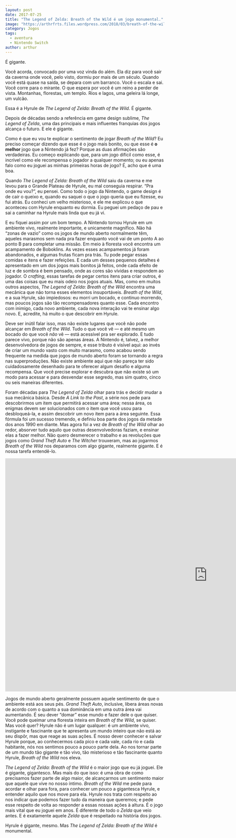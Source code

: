 ```yaml
---
layout: post
date: 2017-07-25
title: "The Legend of Zelda: Breath of the Wild é um jogo monumental."
image: "https://arthrfrts.files.wordpress.com/2018/03/breath-of-the-wild.jpg"
category: Jogos
tags:
  - aventura
  - Nintendo Switch
author: arthur
---
```


É gigante.

Você acorda, convocado por uma voz vinda do além. Ela diz para você sair da caverna onde você, pelo visto, dormiu por mais de um século. Quando você está quase na saída, se depara com um barranco. Você o escala e sai. Você corre para o mirante. O que espera por você é um reino a perder de vista. Montanhas, florestas, um templo. Rios e lagos, uma geleira lá longe, um vulcão.

Essa é a Hyrule de _The Legend of Zelda: Breath of the Wild_. É gigante.

Depois de décadas sendo a referência em game design sublime, _The Legend of Zelda_, uma das principais e mais influentes franquias dos jogos alcança o futuro. E ele é gigante.

Como é que eu vou te explicar o sentimento de jogar _Breath of the Wild_? Eu preciso começar dizendo que esse é o jogo mais bonito, ou que esse é **o melhor** jogo que a Nintendo já fez? Porque as duas afirmações são verdadeiras. Eu começo explicando que, para um jogo difícil como esse, é incrível como ele recompensa o jogador a qualquer momento; ou eu apenas falo como eu joguei as minhas primeiras horas de jogo? É, acho que é uma boa.

Quando _The Legend of Zelda: Breath of the Wild_ saiu da caverna e me levou para o Grande Plateau de Hyrule, eu mal conseguia respirar. “Pra onde eu vou?”, eu pensei. Como todo o jogo da Nintendo, o game design é de cair o queixo e, quando eu saquei o que o jogo queria que eu fizesse, eu fui atrás. Eu conheci um velho misterioso, e ele me explicou o que aconteceu com Hyrule enquanto eu dormia. Eu peguei um pedaço de pau e sai a caminhar na Hyrule mais linda que eu já vi.

E eu fiquei assim por um bom tempo. A Nintendo tornou Hyrule em um ambiente vivo, realmente importante, e unicamente magnífico. Não há “zonas de vazio” como os jogos de mundo aberto normalmente têm, aqueles marasmos sem nada pra fazer enquanto você vai de um ponto A ao ponto B para completar uma missão. Em meio à floresta você encontra um acampamento de Boboklins. As vezes esses acampamentos já foram abandonados, e algumas frutas ficam pra trás. Tu pode pegar essas comidas e itens e fazer refeições. E cada um desses pequenos detalhes é apresentado em um dos jogos mais bonitos já feitos, onde cada efeito de luz e de sombra é bem pensado, onde as cores são vívidas e respondem ao jogador. O _crafting_, essas tarefas de pegar certos itens para criar outros, é uma das coisas que eu mais odeio nos jogos atuais. Mas, como em muitos outros aspectos, _The Legend of Zelda: Breath of the Wild_ encontra uma mecânica que não torna esses elementos insuportáveis. _Breath of the Wild_, e a sua Hyrule, são impiedosos: eu morri um bocado, e continuo morrendo, mas poucos jogos são tão recompensadores quanto esse. Cada encontro com inimigo, cada novo ambiente, cada nova interação vai te ensinar algo novo. E, acredite, há muito o que descobrir em Hyrule.

Deve ser inútil falar isso, mas não existe lugares que você não pode alcançar em _Breath of the Wild_. Tudo o que você vê — e até mesmo um bocado do que você _não_ vê — está acessível pra ser explorado. E tudo parece vivo, porque não são apenas áreas. A Nintendo é, talvez, a melhor desenvolvedora de jogos de sempre, e esse tributo é visível aqui: ao invés de criar um mundo vasto com muito marasmo, como acabou sendo frequente na medida que jogos de mundo aberto foram se tornando a regra nas superproduções. Não existe ambiente aqui que não pareça ter sido cuidadosamente desenhado para te oferecer algum desafio e alguma recompensa. Que você precise explorar e descubra que não existe só um modo para acessar e para desvendar esse segredo, mas sim quatro, cinco ou seis maneiras diferentes.

Foram décadas para _The Legend of Zelda_ olhar para trás e decidir mudar a sua mecânica básica. Desde _A Link to the Past_, a série nos pede para descobrirmos um item que permitirá acessar uma área; nessa área, os enigmas devem ser solucionados com o item que você usou para desbloqueá-la, e assim descobrir um novo item para a área seguinte. Essa fórmula foi um sucesso tremendo, e definiu boa parte dos jogos da metade dos anos 1990 em diante. Mas agora foi a vez de _Breath of the Wild_ olhar ao redor, absorver tudo aquilo que outras desenvolvedoras faziam, e ensinar elas a fazer melhor. Não quero desmerecer o trabalho e as revoluções que jogos como _Grand Theft Auto_ e _The Witcher_ trouxeram, mas ao jogarmos _Breath of the Wild_ nos deparamos com algo gigante, realmente gigante. E é nossa tarefa entendê-lo.

<iframe width="1280" height="739" src="https://www.youtube.com/embed/zw47_q9wbBE" frameborder="0" allow="autoplay; encrypted-media" allowfullscreen></iframe>

Jogos de mundo aberto geralmente possuem aquele sentimento de que o ambiente está aos seus pés. _Grand Theft Auto_, inclusive, libera áreas novas de acordo com o quanto a sua dominância em uma outra área vai aumentando. É seu dever “domar” esse mundo e fazer dele o que quiser. Você pode queimar uma floresta inteira em _Breath of the Wild_, se quiser. Mas você quer? Hyrule não é um lugar qualquer: é um ambiente vivo, instigante e fascinante que te apresenta um mundo inteiro que não está ao seu dispôr, mas que reage as suas ações. É nosso dever conhecer e salvar Hyrule porque, ao conhecermos cada pico e cada vale, cada rio e cada habitante, nós nos sentimos pouco a pouco parte dela. Ao nos tornar parte de um mundo tão gigante e tão vivo, tão misterioso e tão fascinante quanto Hyrule, _Breath of the Wild_ nos eleva.

_The Legend of Zelda: Breath of the Wild_ é o maior jogo que eu já joguei. Ele é gigante, gigantesco. Mas mais do que isso: é uma obra de como precisamos fazer parte de algo maior, de alcançarmos um sentimento maior que aquele que vive no nosso íntimo. _Breath of the Wild_ me pede para acordar e olhar para fora, para conhecer um pouco a gigantesca Hyrule, e entender aquilo que nos move para ela. Hyrule nos trata com respeito ao nos indicar que podemos fazer tudo da maneira que queremos; e pede esse respeito de volta ao responder a essas nossas ações à altura. É o jogo mais vital que eu joguei em anos. É diferente de todo o _Zelda_ que veio antes. E é exatamente aquele _Zelda_ que é respeitado na história dos jogos.

Hyrule é gigante, mesmo. Mas _The Legend of Zelda: Breath of the Wild_ é monumental.
